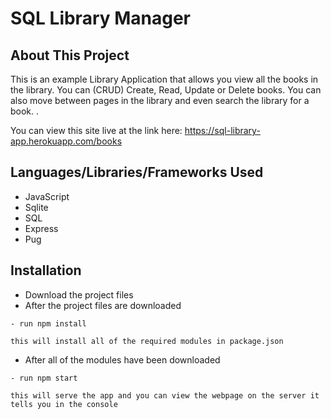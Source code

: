 # SQL Library Manager

## About This Project

This is an example Library Application that allows you view all the books in the library. You can (CRUD) Create, Read, Update or Delete books. You can also move between pages in the library and even search the library for a book. .

You can view this site live at the link here: https://sql-library-app.herokuapp.com/books

## Languages/Libraries/Frameworks Used

- JavaScript
- Sqlite
- SQL
- Express
- Pug

## Installation

- Download the project files
- After the project files are downloaded

```
- run npm install
```

    this will install all of the required modules in package.json

- After all of the modules have been downloaded

```
- run npm start
```

    this will serve the app and you can view the webpage on the server it tells you in the console
